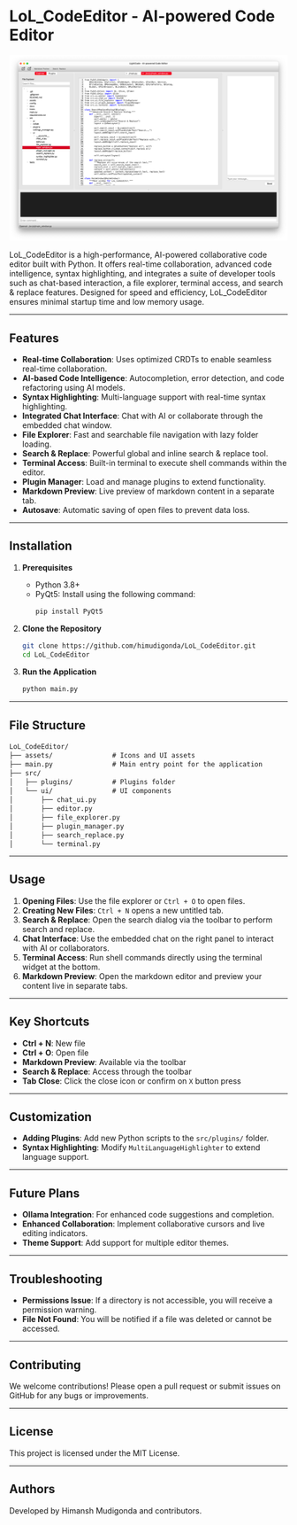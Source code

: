 # LoL_CodeEditor - AI-powered Code Editor

![alt text](./assets/ui.png)

LoL_CodeEditor is a high-performance, AI-powered collaborative code editor built with Python. It offers real-time collaboration, advanced code intelligence, syntax highlighting, and integrates a suite of developer tools such as chat-based interaction, a file explorer, terminal access, and search & replace features. Designed for speed and efficiency, LoL_CodeEditor ensures minimal startup time and low memory usage.

---

## Features

- **Real-time Collaboration**: Uses optimized CRDTs to enable seamless real-time collaboration.
- **AI-based Code Intelligence**: Autocompletion, error detection, and code refactoring using AI models.
- **Syntax Highlighting**: Multi-language support with real-time syntax highlighting.
- **Integrated Chat Interface**: Chat with AI or collaborate through the embedded chat window.
- **File Explorer**: Fast and searchable file navigation with lazy folder loading.
- **Search & Replace**: Powerful global and inline search & replace tool.
- **Terminal Access**: Built-in terminal to execute shell commands within the editor.
- **Plugin Manager**: Load and manage plugins to extend functionality.
- **Markdown Preview**: Live preview of markdown content in a separate tab.
- **Autosave**: Automatic saving of open files to prevent data loss.

---

## Installation

1. **Prerequisites**
   - Python 3.8+
   - PyQt5: Install using the following command:
     ```bash
     pip install PyQt5
     ```

2. **Clone the Repository**
   ```bash
   git clone https://github.com/himudigonda/LoL_CodeEditor.git
   cd LoL_CodeEditor
   ```

3. **Run the Application**
   ```bash
   python main.py
   ```

---

## File Structure

```plaintext
LoL_CodeEditor/
├── assets/               # Icons and UI assets
├── main.py               # Main entry point for the application
├── src/
│   ├── plugins/          # Plugins folder
│   └── ui/               # UI components
│       ├── chat_ui.py
│       ├── editor.py
│       ├── file_explorer.py
│       ├── plugin_manager.py
│       ├── search_replace.py
│       └── terminal.py
```

---

## Usage

1. **Opening Files**: Use the file explorer or `Ctrl + O` to open files.
2. **Creating New Files**: `Ctrl + N` opens a new untitled tab.
3. **Search & Replace**: Open the search dialog via the toolbar to perform search and replace.
4. **Chat Interface**: Use the embedded chat on the right panel to interact with AI or collaborators.
5. **Terminal Access**: Run shell commands directly using the terminal widget at the bottom.
6. **Markdown Preview**: Open the markdown editor and preview your content live in separate tabs.

---

## Key Shortcuts

- **Ctrl + N**: New file
- **Ctrl + O**: Open file
- **Markdown Preview**: Available via the toolbar
- **Search & Replace**: Access through the toolbar
- **Tab Close**: Click the close icon or confirm on `X` button press

---

## Customization

- **Adding Plugins**: Add new Python scripts to the `src/plugins/` folder.
- **Syntax Highlighting**: Modify `MultiLanguageHighlighter` to extend language support.

---

## Future Plans

- **Ollama Integration**: For enhanced code suggestions and completion.
- **Enhanced Collaboration**: Implement collaborative cursors and live editing indicators.
- **Theme Support**: Add support for multiple editor themes.

---

## Troubleshooting

- **Permissions Issue**: If a directory is not accessible, you will receive a permission warning.
- **File Not Found**: You will be notified if a file was deleted or cannot be accessed.

---

## Contributing

We welcome contributions! Please open a pull request or submit issues on GitHub for any bugs or improvements.

---

## License

This project is licensed under the MIT License.

---

## Authors

Developed by Himansh Mudigonda and contributors.
